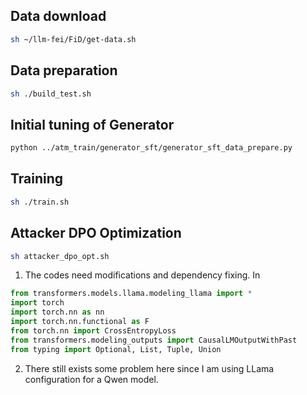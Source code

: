 ## Data download
```bash
sh ~/llm-fei/FiD/get-data.sh
```
## Data preparation
```bash
sh ./build_test.sh
```

## Initial tuning of Generator
```bash
python ../atm_train/generator_sft/generator_sft_data_prepare.py
```

## Training
```bash
sh ./train.sh
```

## Attacker DPO Optimization
```bash
sh attacker_dpo_opt.sh
```
1. The codes need modifications and dependency fixing. In 
```python
from transformers.models.llama.modeling_llama import *
import torch
import torch.nn as nn
import torch.nn.functional as F
from torch.nn import CrossEntropyLoss
from transformers.modeling_outputs import CausalLMOutputWithPast
from typing import Optional, List, Tuple, Union
```
2. There still exists some problem here since I am using LLama configuration for a Qwen model.